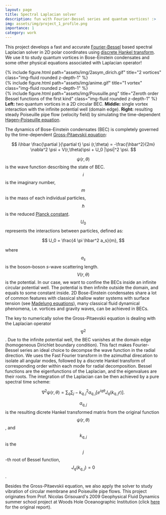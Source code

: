 ```yaml
---
layout: page
title: Spectral Laplacian solver
description: fun with Fourier-Bessel series and quantum vortices! :>
img: assets/img/project_1_profile.png
importance: 1
category: work
---
```

This project develops a fast and accurate [Fourier-Bessel](https://en.wikipedia.org/wiki/Fourier%E2%80%93Bessel_series) based spectral Laplacian solver in 2D polar coordinates using [discrete Hankel transform](https://www.intechopen.com/chapters/65719). We use it to study quantum vortices in Bose-Einstein condensates and some other physical equations associated with Laplacian operator!

<div class="row">
    <div class="col-sm mt-3 mt-md-0">
        {% include figure.html path="assets/img/2asym_dirich.gif" title="2 vortices" class="img-fluid rounded z-depth-1" %}
    </div>
    <div class="col-sm mt-3 mt-md-0">
        {% include figure.html path="assets/img/anime.gif" title="1 vortex" class="img-fluid rounded z-depth-1" %}
    </div>
    <div class="col-sm mt-3 mt-md-0">
        {% include figure.html path="assets/img/Pousuille.png" title="Zeroth order Bessel functions of the first kind" class="img-fluid rounded z-depth-1" %}
    </div>
</div>
<div class="caption">
    <b>Left:</b> two quantum vortices in a 2D circular BEC. <b>Middle:</b> single vortex interaction with the infinite potential well (domain edge). <b>Right:</b> resulting steady Poiseuille pipe flow (velocity field) by simulating the time-dependent <a href='https://en.wikipedia.org/wiki/Hagen%E2%80%93Poiseuille_equation'>Hagen–Poiseuille equation</a>.
</div>

The dynamics of Bose-Einstein condensates (BEC) is completely governed by the time-dependent [Gross-Pitaevskii equation](https://en.wikipedia.org/wiki/Gross%E2%80%93Pitaevskii_equation):

$$
i\hbar \frac{\partial }{\partial t} \psi (r,\theta) =  -\frac{\hbar^2}{2m} \nabla^2 \psi + V(r,\theta)\psi + U_0 |\psi|^2 \psi.
$$

$$ \psi (r,\theta) $$ is the wave function describing the state of BEC. $$ i $$ is the imaginary number, $$ m $$ is the mass of each individual particles, $$ \hbar $$ is the reduced [Planck constant](https://en.wikipedia.org/wiki/Planck_constant). $$ U_0 $$ represents the interactions between particles, defined as:

$$
U_0 = \frac{4 \pi \hbar^2 a_s}{m},
$$

where $$ a_s $$ is the boson–boson <i>s</i>-wave scattering length. $$ V(r,\theta) $$ is the potential. In our case, we want to confine the BECs inside an infinite circular potential well. The potential is then infinite outside the domain, and equals to some constant inside. 2D Bose-Einstein condensates share a lot of common features with classical shallow water systems with surface tension (see [Madelung equations](https://en.wikipedia.org/wiki/Madelung_equations)), many classical fluid dynamical phenomena, i.e. vortices and gravity waves, can be achieved in BECs.

The key to numerically solve the Gross-Pitaevskii equation is dealing with the Laplacian operator $$ \nabla^2 $$. Due to the infinite potential well, the BEC vanishes at the domain edge (homogeneous Dirichlet boundary condition). This fact makes Fourier-Bessel series an ideal choice to decompse the wave function in the radial direction. We uses the Fast Fourier transform in the azimuthal direcation to isolate all angular modes, followed by a discrete Hankel transform of corresponding order within each mode for radial decomposition. Bessel functions are the eigenfunctions of the Laplacian, and the eigenvalues are their roots. The integration of the Laplacian can be then achieved by a pure spectral time scheme:

$$
\nabla^2 \psi (r,\theta) = \sum_{q} \sum_{j} -k_{q,j}^2 a_{q,j} \left[e^{iq \theta}J_q(k_{q,j} r)\right].
$$

$$ a_{q,j} $$ is the resulting dicrete Hankel transformed matrix from the original function $$ \psi(r,\theta) $$, and $$ k_{q,j} $$ is the $$j$$-th root of Bessel function, $$ J_q(k_{q,j}) = 0 $$.

Besides the Gross-Pitaevskii equation, we also apply the solver to study vibration of circular membrane and Poiseuille pipe flows. This project originates from Prof. Nicolas Grisouard's 2009 Geophysical Fluid Dynamics summer school project at Woods Hole Oceanographic Institution (click [here](https://sites.physics.utoronto.ca/nicolasgrisouard/images/otherpublications/2009GrisouardUnknown) for the original report).